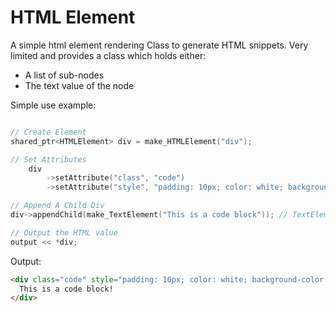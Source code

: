 # HTML Element

A simple html element rendering Class to generate HTML snippets. Very limited and provides a class which holds either:
- A list of sub-nodes
- The text value of the node

Simple use example:
``` c++

// Create Element
shared_ptr<HTMLElement> div = make_HTMLElement("div");

// Set Attributes
    div
        ->setAttribute("class", "code")
        ->setAttribute("style", "padding: 10px; color: white; background-color: black");

// Append A Child Div
div->appendChild(make_TextElement("This is a code block")); // TextElement is only special variant for Text Only Element

// Output the HTML value
output << *div;
```

Output:
``` html
<div class="code" style="padding: 10px; color: white; background-color: black">
  This is a code block!
</div>
```
